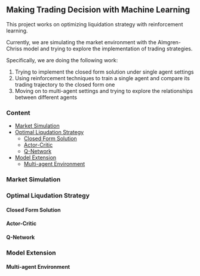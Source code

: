 ## Making Trading Decision with Machine Learning
This project works on optimizing liquidation strategy with reinforcement learning.

Currently, we are simulating the market environment with the Almgren-Chriss model and trying to explore the implementation of trading strategies.

Specifically, we are doing the following work:

1. Trying to implement the closed form solution under single agent settings
2. Using reinforcement techniques to train a single agent and compare its trading trajectory to the closed form one
3. Moving on to multi-agent settings and trying to explore the relationships between different agents

### Content
- [Market Simulation](#market-simulation)
- [Optimal Liqudation Strategy](#optimal-liqudation-strategy)
  - [Closed Form Solution](#closed-form-solution)
  - [Actor-Critic](#actor-critic)
  - [Q-Network](#q-network)
- [Model Extension](#model-extension)
  - [Multi-agent Environment](#multi-agent-environment)
  
### Market Simulation

### Optimal Liqudation Strategy
#### Closed Form Solution
#### Actor-Critic
#### Q-Network

### Model Extension
#### Multi-agent Environment
